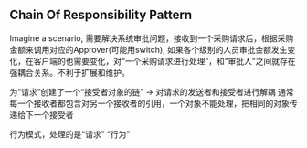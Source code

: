 ## Chain Of Responsibility Pattern

Imagine a scenario, 需要解决系统审批问题，接收到一个采购请求后，根据采购金额来调用对应的Approver(可能用switch), 如果各个级别的人员审批金额发生变化，在客户端的也需要变化，对“一个采购请求进行处理”，和“审批人”之间就存在强耦合关系。不利于扩展和维护。

为“请求”创建了一个“接受者对象的链” -> 对请求的发送者和接受者进行解耦
通常每一个接收者都包含对另一个接收者的引用，一个对象不能处理，把相同的对象传递给下一个接受者

行为模式，处理的是“请求” “行为”